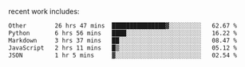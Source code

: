 
<!--<img width="1415" height="100" alt="blu" src="https://github.com/rdsilva01/rdsilva01/assets/101207588/deb060e5-d035-4f09-b511-e3f50605b207">-->

<!-- \> Enthusiastic about developing and building solutions <br>
\> Computer Science and Engineering @ UBI -->

<!-- <a href="https://www.rodrigosilva.live/">personal website</a> 🏁 -->

<!-- ![](https://komarev.com/ghpvc/?username=rdsilva01) -->

recent work includes:
<!--START_SECTION:waka-->

```txt
Other        26 hrs 47 mins  ███████████████▓░░░░░░░░░   62.67 %
Python       6 hrs 56 mins   ████░░░░░░░░░░░░░░░░░░░░░   16.22 %
Markdown     3 hrs 37 mins   ██░░░░░░░░░░░░░░░░░░░░░░░   08.47 %
JavaScript   2 hrs 11 mins   █▒░░░░░░░░░░░░░░░░░░░░░░░   05.12 %
JSON         1 hr 5 mins     ▓░░░░░░░░░░░░░░░░░░░░░░░░   02.54 %
```

<!--END_SECTION:waka-->

